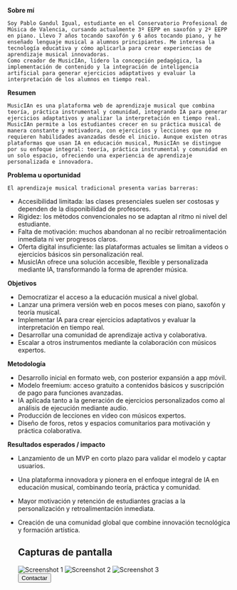**Sobre mí**

    Soy Pablo Gandul Igual, estudiante en el Conservatorio Profesional de Música de Valencia, cursando actualmente 3º EEPP en saxofón y 2º EEPP en piano. Llevo 7 años tocando saxofón y 6 años tocando piano, y he enseñado lenguaje musical a alumnos principiantes. Me interesa la tecnología educativa y cómo aplicarla para crear experiencias de aprendizaje musical innovadoras.
    Como creador de MusicIAn, lidero la concepción pedagógica, la implementación de contenido y la integración de inteligencia artificial para generar ejercicios adaptativos y evaluar la interpretación de los alumnos en tiempo real.


**Resumen**

    MusicIAn es una plataforma web de aprendizaje musical que combina teoría, práctica instrumental y comunidad, integrando IA para generar ejercicios adaptativos y analizar la interpretación en tiempo real.
    MusicIAn permite a los estudiantes crecer en su práctica musical de manera constante y motivadora, con ejercicios y lecciones que no requieren habilidades avanzadas desde el inicio. Aunque existen otras plataformas que usan IA en educación musical, MusicIAn se distingue por su enfoque integral: teoría, práctica instrumental y comunidad en un solo espacio, ofreciendo una experiencia de aprendizaje personalizada e innovadora.


**Problema u oportunidad**

    El aprendizaje musical tradicional presenta varias barreras:
- Accesibilidad limitada: las clases presenciales suelen ser costosas y dependen de la disponibilidad de profesores.
- Rigidez: los métodos convencionales no se adaptan al ritmo ni nivel del estudiante.
- Falta de motivación: muchos abandonan al no recibir retroalimentación inmediata ni ver progresos claros.
- Oferta digital insuficiente: las plataformas actuales se limitan a videos o ejercicios básicos sin personalización real.
- MusicIAn ofrece una solución accesible, flexible y personalizada mediante IA, transformando la forma de aprender música.


**Objetivos**

- Democratizar el acceso a la educación musical a nivel global.
- Lanzar una primera versión web en pocos meses con piano, saxofón y teoría musical.
- Implementar IA para crear ejercicios adaptativos y evaluar la interpretación en tiempo real.
- Desarrollar una comunidad de aprendizaje activa y colaborativa.
- Escalar a otros instrumentos mediante la colaboración con músicos expertos.


**Metodología**

- Desarrollo inicial en formato web, con posterior expansión a app móvil.
- Modelo freemium: acceso gratuito a contenidos básicos y suscripción de pago para funciones avanzadas.
- IA aplicada tanto a la generación de ejercicios personalizados como al análisis de ejecución mediante audio.
- Producción de lecciones en video con músicos expertos.
- Diseño de foros, retos y espacios comunitarios para motivación y práctica colaborativa.


**Resultados esperados / impacto**

- Lanzamiento de un MVP en corto plazo para validar el modelo y captar usuarios.
- Una plataforma innovadora y pionera en el enfoque integral de IA en educación musical, combinando teoría, práctica y comunidad.
- Mayor motivación y retención de estudiantes gracias a la personalización y retroalimentación inmediata.
- Creación de una comunidad global que combine innovación tecnológica y formación artística.

    </p>

    <h2>Capturas de pantalla</h2>
    <div class="screenshots">
      <!-- Cambia la URL de las imágenes por las tuyas (puedes subirlas a tu repo o usar links de Canva) -->
      <img src="https://via.placeholder.com/240x140?text=Screenshot+1" alt="Screenshot 1">
      <img src="https://via.placeholder.com/240x140?text=Screenshot+2" alt="Screenshot 2">
      <img src="https://via.placeholder.com/240x140?text=Screenshot+3" alt="Screenshot 3">
    </div>

    <div class="cta">
      <!-- Cambia el texto y el enlace por lo que necesites -->
      <button onclick="location.href='mailto:tuemail@example.com'">Contactar</button>
    </div>
  </div>
</body>
</html>
